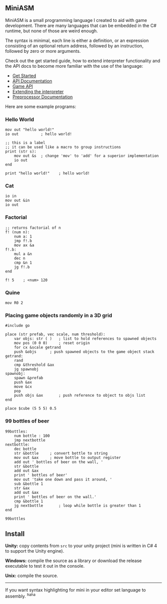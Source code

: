 ## MiniASM

MiniASM is a small programming language I created to aid with game development. There are many languages that can be embedded in the C# runtime, but none of those are weird enough.

The syntax is minimal, each line is either a definition, or an expression consisting of an optional return address, followed by an instruction, followed by zero or more arguments.

Check out the get started guide, how to extend interpreter functionality and the API docs to become more familiar with the use of the language:

- [Get Started](docs/GetStarted.md)
- [API Documentation](docs/APIDoc.md)
- [Game API](docs/GameAPI.md)
- [Extending the interpreter](docs/ExtendingTheInterpreter.md)
- [Preprocessor Documentation](docs/Preprocessor.md)

Here are some example programs:

### Hello World

```assembly
mov out "hello world!"
io out			; hello world!
```

```assembly
;; this is a label
;; it can be used like a macro to group instructions
print (str s):
	mov out &s	; change 'mov' to 'add' for a superior implementation
	io out
end

print "hello world!"	; hello world!
```

### Cat

```assembly
io in
mov out &in
io out
```

### Factorial

```assembly
;; returns factorial of n
f! (num n):
	num a: 1
	jmp f!.b
	mov ax &a
f!.b:
	mul a &n
	dec n
	cmp &n 1
	jg f!.b
end

f! 5	; <num> 120
```

### Quine

```assembly
mov R0 2
```

### Placing game objects randomly in a 3D grid

```assembly
#include go

place (str prefab, vec scale, num threshold):
	var objs: str ( )	; list to hold references to spawned objects
	mov pos (0 0 0)		; reset origin
	for cx &scale getrand
	push &objs		; push spawned objects to the game object stack
getrand:
	rand
	cmp &threshold &ax
	jg spawnobj
spawnobj:
	spawn &prefab
	push &ax
	move &cx
	pop
	push objs &ax		; push reference to object to objs list
end

place $cube (5 5 5) 0.5
```
### 99 bottles of beer

```assembly
99bottles:
	num bottle : 100
	jmp nextbottle
nextbottle:
	dec bottle
	str &bottle		; convert bottle to string
	mov out &ax		; move bottle to output register
	add out ' bottles of beer on the wall, '
	str &bottle
	add out &ax
	print ' bottles of beer'
	mov out 'take one down and pass it around, '
    sub &bottle 1
	str &ax
	add out &ax
	print ' bottles of beer on the wall.'
	cmp &bottle 1
	jg nextbottle		; loop while bottle is greater than 1
end

99bottles
```

## Install

**Unity:** copy contents from `src` to your unity project (mini is written in C# 4 to support the Unity engine).

**Windows:** compile the source as a library or download the release executable to test it out in the console.

**Unix:** compile the source.

---

If you want syntax highlighting for mini in your editor set language to assembly. <sup>haha</sup>

